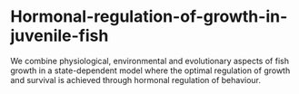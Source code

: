 # Hormonal-regulation-of-growth-in-juvenile-fish
We combine physiological, environmental and evolutionary aspects of fish growth in a state-dependent model where the optimal regulation of growth and survival is achieved through hormonal regulation of behaviour.
